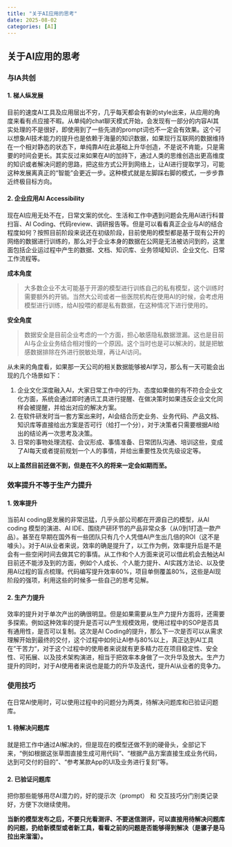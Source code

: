 ```yaml
---
title: "关于AI应用的思考"
date: 2025-08-02
categories: [AI]
---
```

## 关于AI应用的思考

### 与IA共创
#### 1. 梯人纵发展
目前的速度AI工具及应用层出不穷，几乎每天都会有新的style出来，从应用的角度来看有点应接不暇。从单纯的chat聊天模式开始，会发现有一部分的内容AI其实处理的不是很好，即使用到了一些先进的prompt词也不一定会有效果。这个可以想象AI技术能力的提升也是依赖于海量的知识数据，如果现行互联网的数据维持在一个相对静态的状态下，单纯靠AI在此基础上升华创造，不是说不肯能，只是需要的时间会更长。其实反过来如果在AI的加持下，通过人类的思维创造出更高维度的知识或者解决问题的思路，把这些方式公开到网络上，让AI进行提取学习，可能这种发展离真正的“智能”会更近一步。这种模式就是左脚踩右脚的模式，一步步靠近终极目标方向。

#### 2. 企业应用AI Accessibility
现在AI应用无处不在，日常文案的优化、生活和工作中遇到问题会先用AI进行科普扫盲、AI Coding、代码review、调研报告等。但是可以看看真正企业与AI的结合程度如何？按照目前阶段来说还在初级阶段，目前使用的模型都是基于现有公开的网络的数据进行训练的，那么对于企业本身的数据在公网是无法被访问到的，这里面包括企业运过程中产生的数据、文档、知识库、业务领域知识、企业文化、日常工作流程等。

**成本角度**
> 大多数企业不太可能基于开源的模型进行训练自己的私有模型，这个训练时需要额外的开销。当然大公司或者一些医院机构在使用AI的时候，会考虑用模型进行训练，给AI投喂的都是私有数据，在这种情况下进行使用的。

**安全角度**
> 数据安全是目前企业考虑的一个方面，担心敏感隐私数据泄漏。这也是目前AI与企业业务结合相对慢的一个原因。这个当时也是可以解决的，就是把敏感数据排除在外进行脱敏处理，再让AI访问。

从未来的角度看，如果那一天公司的相关数据能够被AI学习，那么有一天可能会出现的几个场景如下：
1. 企业文化深度融入AI，大家日常工作中的行为、态度如果做的有不符合企业文化方面，系统会通过即时通讯工具进行提醒、在做决策时如果违反企业文化同样会被提醒，并给出对应的解决方案。
2. 在软件研发时当一套方案出来时，AI会结合历史业务、业务代码、产品文档、知识库等直接给出方案是否可行（给打一个分），对于决策者只需要根据AI给出的结论再一次思考及决策。
3. 日常的事物处理流程、会议形成、事情准备、日常团队沟通、培训这些，变成了AI每天或者提前规划一个人的事情，并给出重要性及优先级设定等。

**以上虽然目前还做不到，但是在不久的将来一定会如期而至。**


### 效率提升不等于生产力提升
#### 1. 效率提升
当前AI coding是发展的非常迅猛，几乎头部公司都在开源自己的模型，从AI coding 模型的演进、AI IDE、围绕产研环节的产品非常众多（从0到1打造一款产品）。甚至在早期在国外有一些团队只有几个人凭借AI产生出几倍的ROI（这不是噱头）。对于AI从业者来说，效率的确是提升了，以工作为例，效率提升后是不是会有一些空闲时间去做其它的事情。从工作和个人方面来说可以借此机会去触达AI目前还不能涉及到的方面，例如个人成长、个人能力提升、AI实践方法论、以及使用AI过程的盲点梳理。代码编写提升效率60%，项目单侧覆盖80%，这些是AI现阶段的强项，利用这些的时候多一些自己的思考见解。

#### 2. 生产力提升
效率的提升对于单次产出的确很明显。但是如果需要从生产力提升方面将，还需要多探索。例如这种效率的提升是否可以产生规模效用，使用过程中的SOP是否具有通用性，是否可以复制。这次是AI Coding的提升，那么下一次是否可以从需求理解开始到最终的交付，这个过程中如何让AI参与80%以上，真正达到AI工具在”干苦力“，对于这个过程中的使用者来说就有更多精力花在项目稳定性、安全性、可拓展、以及技术架构演进，相当于把效率本身做了一次升华及放大。生产力提升的同时，对于AI使用者来说也是能力的升华及迭代，提升AI从业者的竞争力。


### 使用技巧
在日常Al使用时，可以使用过程中的问题分为两类，待解决问题库和已验证问题库。
#### 1. 待解决问题库
就是把工作中通过Al解决的，但是现在的模型还做不到的硬骨头，全部记下来，“例如根据这张草图直接生成可用代码”、“根据产品方案直接生成业务代码，达到可交付的目的”、“参考某款App的UI及业务进行复刻”等。
#### 2. 已验证问题库
把你那些能够用尽AI潜力的，好的提示次（prompt） 和 交互技巧分门别类记录好，方便下次继续使用。

**当新的模型发布之后，不要只光看测评、不要迷信测评，可以直接用待解决问题库的问题，扔给新模型或者新工具，看看之前的问题是否能够得到解决（是骡子是马拉出来溜溜）。**
